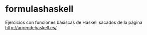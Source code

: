 # formulashaskell
Ejercicios con funciones básiscas de Haskell sacados de la página http://aprendehaskell.es/
